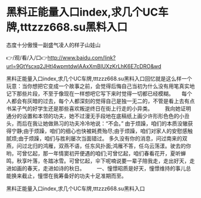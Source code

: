 # 黑料正能量入口index,求几个UC车牌,tttzzz668.su黑料入口
态度十分傲慢一副盛气凌人的样子山娃山

👉/观/看/入/口👉http://www.baidu.com/link?url=9GtYscxq2JHtl4wpmtdwIAAxXmBlUXzKrLhK6E7cDRO&wd

黑料正能量入口index,求几个UC车牌,tttzzz668.su黑料入口回忆就是这么样一个玩意：当你想把它变成一个故事之前，会觉得后悔自己当初为什么没有用笔真实地记下那些片段，不至于像现在一样想吧它写下来时觉得一切都已经模糊。　　每个人都会有灰暗的过去，每个人都深刻的觉得自己是独一无二的，不管是看上去有点书呆子气的好学生还是那些喜欢叛逆终日在街上行走的小异类。
　　我向她证明通分的设置和本领的功夫，她不过漫无手段地在底稿纸上画少许形形色色的小丑头，而后在我让她做熟习的功夫冷冷地说：“不会。”
由于烦躁，咱们的本质没辙获得宁静;由于烦躁，咱们的细心也快被耗费殆尽;由于烦躁，咱们对家人的安慰感触腻烦;由于烦躁，咱们与胜利屡次当面错过。
多久没有你的消息，问过南来的双燕，问过北归的鸿雁，双燕不语，任东风扑面;鸿雁不答，任乌云荡漾。驶去的你哟，可曾忆起，那一年情窦初开便遇的咱们;可曾忆起，咱们春看花开，夏听蝉鸣，秋享叶落，冬踏冰雪。可曾忆起，伞下呢喃说要一辈子陪我走，走出好天，走进如画的春天，走进如诗的秋日。
　　一、憧憬昭质是好天，憧憬维持的事儿总能换来截止，憧憬在我筹备好的功夫十足准期而至。

黑料正能量入口index,求几个UC车牌,tttzzz668.su黑料入口
